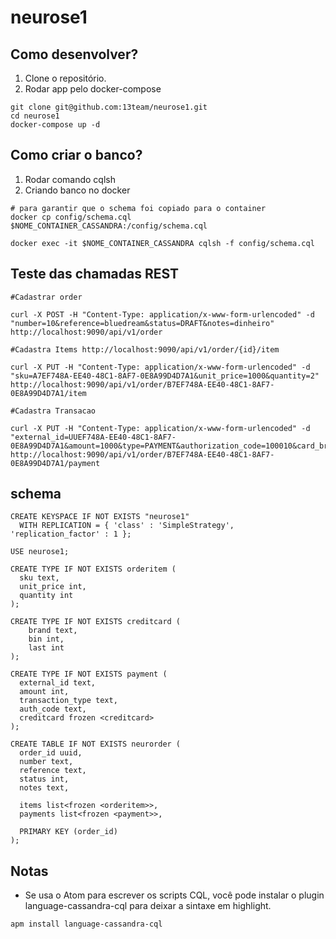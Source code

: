 # neurose1

## Como desenvolver?

1. Clone o repositório.
2. Rodar app pelo docker-compose

```console
git clone git@github.com:13team/neurose1.git
cd neurose1
docker-compose up -d
```


## Como criar o banco?

1. Rodar comando cqlsh
2. Criando banco no docker

```console
# para garantir que o schema foi copiado para o container
docker cp config/schema.cql $NOME_CONTAINER_CASSANDRA:/config/schema.cql

docker exec -it $NOME_CONTAINER_CASSANDRA cqlsh -f config/schema.cql
```

## Teste das chamadas REST

```
#Cadastrar order

curl -X POST -H "Content-Type: application/x-www-form-urlencoded" -d "number=10&reference=bluedream&status=DRAFT&notes=dinheiro" http://localhost:9090/api/v1/order

#Cadastra Items http://localhost:9090/api/v1/order/{id}/item

curl -X PUT -H "Content-Type: application/x-www-form-urlencoded" -d "sku=A7EF748A-EE40-48C1-8AF7-0E8A99D4D7A1&unit_price=1000&quantity=2" http://localhost:9090/api/v1/order/B7EF748A-EE40-48C1-8AF7-0E8A99D4D7A1/item

#Cadastra Transacao

curl -X PUT -H "Content-Type: application/x-www-form-urlencoded" -d "external_id=UUEF748A-EE40-48C1-8AF7-0E8A99D4D7A1&amount=1000&type=PAYMENT&authorization_code=100010&card_brand=VISA&card_bin=123465&card_last=1234" http://localhost:9090/api/v1/order/B7EF748A-EE40-48C1-8AF7-0E8A99D4D7A1/payment
```

## schema
```cql
CREATE KEYSPACE IF NOT EXISTS "neurose1"
  WITH REPLICATION = { 'class' : 'SimpleStrategy', 'replication_factor' : 1 };

USE neurose1;

CREATE TYPE IF NOT EXISTS orderitem (
  sku text,
  unit_price int,
  quantity int
);

CREATE TYPE IF NOT EXISTS creditcard (
    brand text,
    bin int,
    last int
);

CREATE TYPE IF NOT EXISTS payment (
  external_id text,
  amount int,
  transaction_type text,
  auth_code text,
  creditcard frozen <creditcard>
);

CREATE TABLE IF NOT EXISTS neurorder (
  order_id uuid,
  number text,
  reference text,
  status int,
  notes text,

  items list<frozen <orderitem>>,
  payments list<frozen <payment>>,

  PRIMARY KEY (order_id)
);
```

## Notas
- Se usa o Atom para escrever os scripts CQL, você pode instalar o plugin language-cassandra-cql para deixar a sintaxe em highlight.
```console
apm install language-cassandra-cql
```
